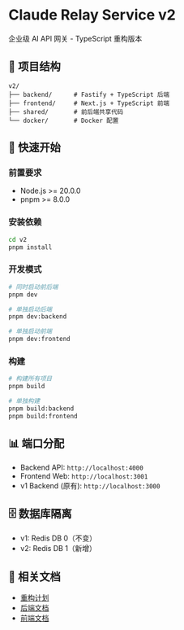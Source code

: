 # Claude Relay Service v2

企业级 AI API 网关 - TypeScript 重构版本

## 📁 项目结构

```
v2/
├── backend/      # Fastify + TypeScript 后端
├── frontend/     # Next.js + TypeScript 前端
├── shared/       # 前后端共享代码
└── docker/       # Docker 配置
```

## 🚀 快速开始

### 前置要求

- Node.js >= 20.0.0
- pnpm >= 8.0.0

### 安装依赖

```bash
cd v2
pnpm install
```

### 开发模式

```bash
# 同时启动前后端
pnpm dev

# 单独启动后端
pnpm dev:backend

# 单独启动前端
pnpm dev:frontend
```

### 构建

```bash
# 构建所有项目
pnpm build

# 单独构建
pnpm build:backend
pnpm build:frontend
```

## 📊 端口分配

- Backend API: `http://localhost:4000`
- Frontend Web: `http://localhost:3001`
- v1 Backend (原有): `http://localhost:3000`

## 🗄️ 数据库隔离

- v1: Redis DB 0（不变）
- v2: Redis DB 1（新增）

## 🔗 相关文档

- [重构计划](../V2_REFACTORING_PLAN.md)
- [后端文档](./backend/README.md)
- [前端文档](./frontend/README.md)
